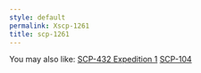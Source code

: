 ```yaml
---
style: default
permalink: Xscp-1261
title: scp-1261
---
```

You may also like:
[SCP-432 Expedition 1](http://scp-wiki.net/scp-432-expedition-1)
[SCP-104](http://scp-wiki.net/scp-104)